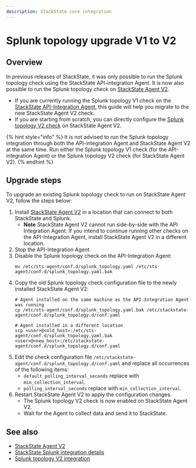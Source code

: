 ```yaml
---
description: StackState core integration
---
```


# Splunk topology upgrade V1 to V2

## Overview

In previous releases of StackState, it was only possible to run the Splunk topology check using the StackState API-integration Agent. It is now also possible to run the Splunk topology check on [StackState Agent V2](/stackpacks/integrations/agent.md). 

* If you are currently running the Splunk topology V1 check on the [StackState API-Integration Agent](/stackpacks/integrations/api-integration.md), this guide will help you migrate to the new StackState Agent V2 check.
* If you are starting from scratch, you can directly configure the [Splunk topology V2 check](/stackpacks/integrations/splunk/splunk_topology_v2.md) on StackState Agent V2.

{% hint style="info" %}
It is not advised to run the Splunk topology integration through both the API-integration Agent and StackState Agent V2 at the same time. Run either the Splunk topology V1 check (for the API-integration Agent) or the Splunk topology V2 check (for StackState Agent V2). 
{% endhint %}

## Upgrade steps

To upgrade an existing Splunk topology check to run on StackState Agent V2, follow the steps below:

1. Install [StackState Agent V2](/stackpacks/integrations/agent.md) in a location that can connect to both StackState and Splunk.
   - **Note** StackState Agent V2 cannot run side-by-side with the API Integration Agent. If you intend to continue running other checks on the API-Integration Agent, install StackState Agent V2 in a different location.
2. Stop the API-Integration Agent.
3. Disable the Splunk topology check on the API-Integration Agent:
   ```
   mv /etc/sts-agent/conf.d/splunk_topology.yaml /etc/sts-agent/conf.d/splunk_topology.yaml.bak
   ```
4. Copy the old Splunk topology check configuration file to the newly installed StackState Agent V2:
   ```
   # Agent installed on the same machine as the API-Integration Agent was running 
   cp /etc/sts-agent/conf.d/splunk_topology.yaml.bak /etc/stackstate-agent/conf.d/splunk_topology.d/conf.yaml
   
   # Agent installed in a different location
   scp <user>@<old_host>:/etc/sts-agent/conf.d/splunk_topology.yaml.bak <user>@<new_host>:/etc/stackstate-agent/conf.d/splunk_topology.d/conf.yaml
   ```
5. Edit the check configuration file `/etc/stackstate-agent/conf.d/splunk_topology.d/conf.yaml` and replace all occurrences of the following items:
   - `default_polling_interval_seconds` replace with `min_collection_interval`.
   - `polling_interval_seconds` replace with `min_collection_interval`.
6. Restart StackState Agent V2 to apply the configuration changes.
   - The Splunk topology V2 check is now enabled on StackState Agent V2.
   - Wait for the Agent to collect data and send it to StackState.

## See also

* [StackState Agent V2](/stackpacks/integrations/agent.md)
* [StackState Splunk integration details](/stackpacks/integrations/splunk/splunk_stackpack.md)
* [Splunk topology V2 integration](/stackpacks/integrations/splunk/splunk_topology_v2.md)